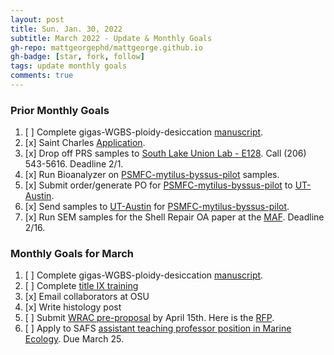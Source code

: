 ```yaml
---
layout: post
title: Sun. Jan. 30, 2022
subtitle: March 2022 - Update & Monthly Goals
gh-repo: mattgeorgephd/mattgeorge.github.io
gh-badge: [star, fork, follow]
tags: update monthly goals
comments: true
---
```


### Prior Monthly Goals
1. [ ] Complete gigas-WGBS-ploidy-desiccation [manuscript](https://docs.google.com/document/d/17mcGDI-TWmU4vgBXmiXmeofe4qEuFH5inBKBHhG9tzg/edit).
2. [x] Saint Charles [Application](https://stcharlesb.org/).
3. [x] Drop off PRS samples to [South Lake Union Lab - E128](https://goo.gl/maps/SjdczeVj4Nbq2LiF8). Call (206) 543-5616. Deadline 2/1.
4. [x] Run Bioanalyzer on [PSMFC-mytilus-byssus-pilot](https://github.com/mattgeorgephd/PSMFC-mytilus-byssus-pilot) samples.
5. [x] Submit order/generate PO for [PSMFC-mytilus-byssus-pilot](https://github.com/mattgeorgephd/PSMFC-mytilus-byssus-pilot) to [UT-Austin](https://wikis.utexas.edu/display/GSAF/Sample+Input+Guidelines).
6. [x] Send samples to [UT-Austin](https://wikis.utexas.edu/display/GSAF/Home+Page) for [PSMFC-mytilus-byssus-pilot](https://github.com/mattgeorgephd/PSMFC-mytilus-byssus-pilot).
7. [x] Run SEM samples for the Shell Repair OA paper at the [MAF](https://www.moles.washington.edu/facilities/molecular-analysis-facility/). Deadline 2/16.

### Monthly Goals for March
1. [ ] Complete gigas-WGBS-ploidy-desiccation [manuscript](https://docs.google.com/document/d/17mcGDI-TWmU4vgBXmiXmeofe4qEuFH5inBKBHhG9tzg/edit).
2. [ ] Complete [title IX training](https://tixemployee.uw.edu/)
3. [x] Email collaborators at OSU
4. [x] Write histology post
5. [ ] Submit [WRAC pre-proposal](https://docs.google.com/document/d/1MNBthsX97QPuBuzl6ZVTSG8IkTI7papuu8VQPTJCxxE/edit?usp=sharing) by April 15th. Here is the [RFP](http://depts.washington.edu/wracuw/funding/WRAC_Pre-Proposal_FY2023.pdf).
6. [ ] Apply to SAFS [assistant teaching professor position in Marine Ecology](https://dossier.interfolio.com/deliveries). Due March 25.

